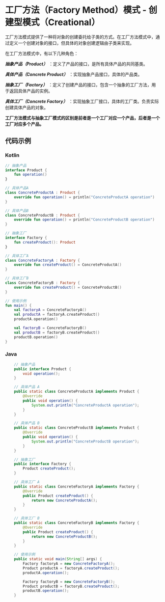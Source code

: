 # 工厂方法（Factory Method）模式 - 创建型模式（Creational）

工厂方法模式提供了一种将对象的创建委托给子类的方式。在工厂方法模式中，通过定义一个创建对象的接口，但具体的对象创建逻辑由子类来实现。

在工厂方法模式中，有以下几种角色：

***抽象产品（Product）*** ：定义了产品的接口，是所有具体产品的共同基类。

***具体产品（Concrete Product）*** ：实现抽象产品接口，具体的产品类。

***抽象工厂（Factory）*** ：定义了创建产品的接口，包含一个抽象的工厂方法，用于返回具体产品的实例。

***具体工厂（Concrete Factory）*** ：实现抽象工厂接口，具体的工厂类。负责实际创建具体产品的对象。

**工厂方法模式与抽象工厂模式的区别是前者是一个工厂对应一个产品，后者是一个工厂对应多个产品。**

## 代码示例

### Kotlin

```kt
// 抽象产品
interface Product {
    fun operation()
}

// 具体产品A
class ConcreteProductA : Product {
    override fun operation() = println("ConcreteProductA operation")
}

// 具体产品B
class ConcreteProductB : Product {
    override fun operation() = println("ConcreteProductB operation")
}

// 抽象工厂
interface Factory {
    fun createProduct(): Product
}

// 具体工厂A
class ConcreteFactoryA : Factory {
    override fun createProduct() = ConcreteProductA()
}

// 具体工厂B
class ConcreteFactoryB : Factory {
    override fun createProduct() = ConcreteProductB()
}

// 使用示例
fun main() {
    val factoryA = ConcreteFactoryA()
    val productA = factoryA.createProduct()
    productA.operation()

    val factoryB = ConcreteFactoryB()
    val productB = factoryB.createProduct()
    productB.operation()
}
```

### Java

```java
    // 抽象产品
    public interface Product {
        void operation();
    }

    // 具体产品 A
    public static class ConcreteProductA implements Product {
        @Override
        public void operation() {
            System.out.println("ConcreteProductA operation");
        }
    }

    // 具体产品 B
    public static class ConcreteProductB implements Product {
        @Override
        public void operation() {
            System.out.println("ConcreteProductB operation");
        }
    }

    // 抽象工厂
    public interface Factory {
        Product createProduct();
    }

    // 具体工厂 A
    public static class ConcreteFactoryA implements Factory {
        @Override
        public Product createProduct() {
            return new ConcreteProductA();
        }
    }

    // 具体工厂 B
    public static class ConcreteFactoryB implements Factory {
        @Override
        public Product createProduct() {
            return new ConcreteProductB();
        }
    }

    // 使用示例
    public static void main(String[] args) {
        Factory factoryA = new ConcreteFactoryA();
        Product productA = factoryA.createProduct();
        productA.operation();

        Factory factoryB = new ConcreteFactoryB();
        Product productB = factoryB.createProduct();
        productB.operation();
    }
```
